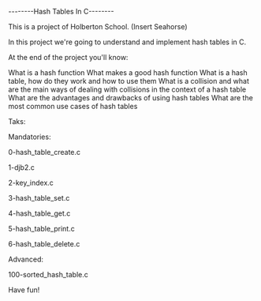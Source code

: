 --------Hash Tables In C--------

This is a project of Holberton School. (Insert Seahorse)

In this project we're going to understand and implement hash tables in C.

At the end of the project you'll know:

What is a hash function
What makes a good hash function
What is a hash table, how do they work and how to use them
What is a collision and what are the main ways of dealing with collisions in the context of a hash table
What are the advantages and drawbacks of using hash tables
What are the most common use cases of hash tables

Taks:

Mandatories:

0-hash_table_create.c

1-djb2.c

2-key_index.c

3-hash_table_set.c

4-hash_table_get.c

5-hash_table_print.c

6-hash_table_delete.c

Advanced:

100-sorted_hash_table.c

Have fun!
